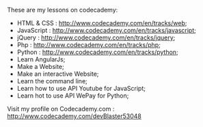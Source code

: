 These are my lessons on codecademy:

- HTML & CSS : http://www.codecademy.com/en/tracks/web;
- JavaScript : http://www.codecademy.com/en/tracks/javascript;
- jQuery : http://www.codecademy.com/en/tracks/jquery;
- Php : http://www.codecademy.com/en/tracks/php;
- Python : http://www.codecademy.com/en/tracks/python;
- Learn AngularJs; 
- Make a Website;
- Make an interactive Website;
- Learn the command line;
- Learn how to use API Youtube for JavaScript;
- Learn hot to use API WePay for Python;

Visit my profile on Codecademy.com : http://www.codecademy.com/devBlaster53048